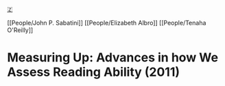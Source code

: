[🇿](zotero://select/library/items/BWS8BGKM)

[[People/John P. Sabatini]] [[People/Elizabeth Albro]] [[People/Tenaha O'Reilly]] 
# Measuring Up: Advances in how We Assess Reading Ability (2011)


